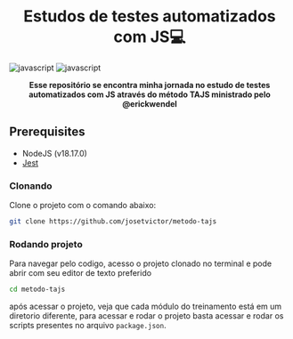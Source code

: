 [JAVASCRIPT__BADGE]: https://img.shields.io/badge/Javascript-000?style=for-the-badge&logo=javascript

[JEST__BADGE]: https://img.shields.io/badge/jest-000?style=for-the-badge&logo=jest

<h1 align="center" style="font-weight: bold;"> Estudos de testes automatizados com JS💻</h1>

![javascript][JAVASCRIPT__BADGE]
![javascript][JEST__BADGE]

<!-- <p align="center">
 <a href="#started">Getting Started</a> • 
 <a href="#contribute">Contribute</a>
</p> -->

<p align="center">
  <b>Esse repositório se encontra minha jornada no estudo de testes automatizados com JS através do método TAJS ministrado pelo @erickwendel</b>
</p>

<h2>Prerequisites</h2>

- NodeJS (v18.17.0)
- [Jest](https://jestjs.io/pt-BR/)

<h3>Clonando</h3>

Clone o projeto com o comando abaixo:

```bash
git clone https://github.com/josetvictor/metodo-tajs
```
<h3>Rodando projeto</h3>

Para navegar pelo codigo, acesso o projeto clonado no terminal e pode abrir com seu editor de texto preferido

```bash
cd metodo-tajs
```
após acessar o projeto, veja que cada módulo do treinamento está em um diretorio diferente, para acessar e rodar o projeto basta acessar e rodar os scripts presentes no arquivo `package.json`.
